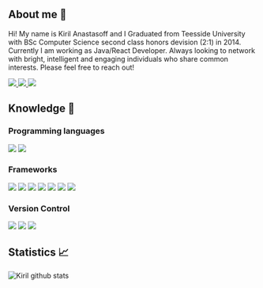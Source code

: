 ## About me 👋

Hi! My name is Kiril Anastasoff and I Graduated from Teesside University with BSc Computer Science second class honors devision (2:1) in 2014. 
Currently I am working as Java/React Developer. Always looking to network with bright, intelligent and engaging individuals who share common interests. Please feel free to reach out!

<span>
  <a href="https://www.linkedin.com/in/kanastasov/">
<img src="https://img.shields.io/badge/linkedin%20-%230077B5.svg?&style=for-the-badge&logo=linkedin&logoColor=white"/>
    </a>
    <a href="https://www.facebook.com/kiril.anastasoff.77/">
<img src="https://img.shields.io/badge/@kanastasoff%20-%231DA1F2.svg?&style=for-the-badge&logo=Facebook&logoColor=white"/>
    </a>
    <a href="https://www.codewars.com/users/kanastasov">
<img src="https://img.shields.io/badge/kanastasov%20-%231DA1F2.svg?&style=for-the-badge&logo=codewars&logoColor=red"/>
    </a>
</span>

## Knowledge :rocket:

### Programming languages

<span>

<img src="https://img.shields.io/badge/Java%20-%23323330.svg?&style=for-the-badge&logo=java&logoColor=%23F7DF1E"/>
<img src="https://img.shields.io/badge/Javascript%20-%231572B6.svg?&style=for-the-badge&logo=javascript&logoColor=white"/>
</span>

### Frameworks

<span>
<img src="https://img.shields.io/badge/java%20-%230769AD.svg?&style=for-the-badge&logo=java&logoColor=white"/>
<img src="https://img.shields.io/badge/Hibernate%20ui%20-%230081CB.svg?&style=for-the-badge&logo=material-ui&logoColor=white"/>
<img src="https://img.shields.io/badge/Maven%20-%23593d88.svg?&style=for-the-badge&logo=Maven&logoColor=white"/>
<img src="https://img.shields.io/badge/Spring Boot%20-%23404d59.svg?&style=for-the-badge"/>
<img src="https://img.shields.io/badge/react%20-%2320232a.svg?&style=for-the-badge&logo=react&logoColor=%2361DAFB"/>
<img src="https://img.shields.io/badge/css%20-%2338B2AC.svg?&style=for-the-badge&logo=css&logoColor=white"/>
<img src="https://img.shields.io/badge/bootstrap%20-%23563D7C.svg?&style=for-the-badge&logo=bootstrap&logoColor=white"/>
</span>


### Version Control

 <span>
  <img src="https://img.shields.io/badge/git%20-%23F05033.svg?&style=for-the-badge&logo=git&logoColor=white"/>
  <img src="https://img.shields.io/badge/github%20-%23121011.svg?&style=for-the-badge&logo=github&logoColor=white"/>
  <img src="https://img.shields.io/badge/github%20actions%20-%232671E5.svg?&style=for-the-badge&logo=github%20actions&logoColor=white"/>
</span>


## Statistics :chart_with_upwards_trend:

![Kiril github stats](https://github-readme-stats.vercel.app/api?username=kanastasov)
